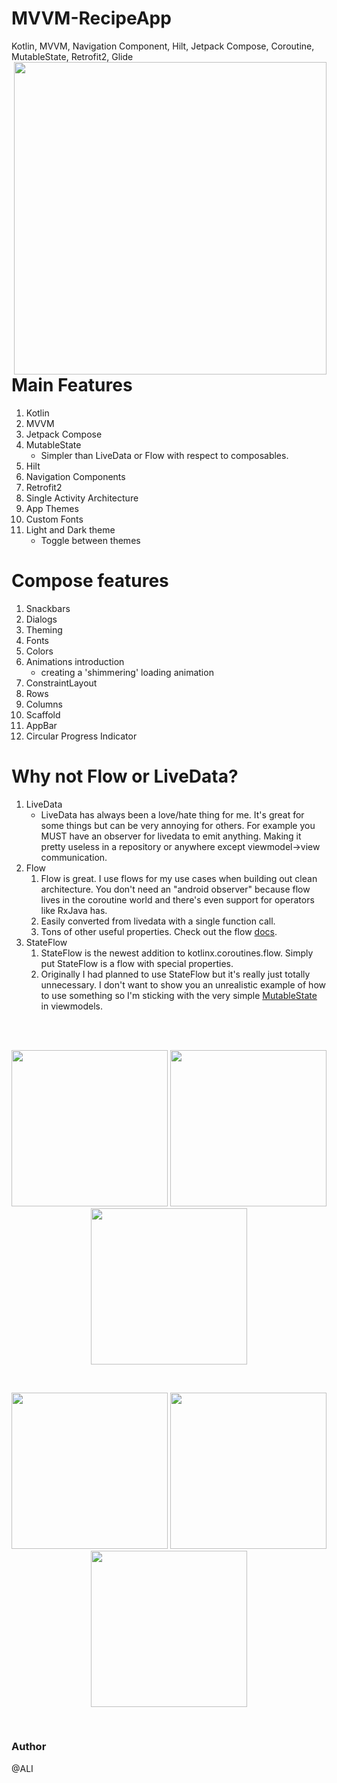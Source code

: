# MVVM-RecipeApp
Kotlin, MVVM, Navigation Component, Hilt, Jetpack Compose, Coroutine, MutableState, Retrofit2, Glide
<br>
<img align="right" src="https://user-images.githubusercontent.com/76838562/173254331-aa79eb39-653b-4a1c-8c65-ad3b337ff368.jpg" width="500">

# Main Features
1. Kotlin
2. MVVM
3. Jetpack Compose
4. MutableState
	- Simpler than LiveData or Flow with respect to composables.
5. Hilt
6. Navigation Components
7. Retrofit2
8. Single Activity Architecture
9. App Themes
10. Custom Fonts
11. Light and Dark theme
	- Toggle between themes


# Compose features
1. Snackbars
2. Dialogs
3. Theming
4. Fonts
5. Colors
6. Animations introduction
	- creating a 'shimmering' loading animation
7. ConstraintLayout
8. Rows
9. Columns
10. Scaffold
11. AppBar
12. Circular Progress Indicator


# Why not Flow or LiveData?
1. LiveData
	- LiveData has always been a love/hate thing for me. It's great for some things but can be very annoying for others. For example you MUST have an observer for livedata to emit anything. Making it pretty useless in a repository or anywhere except viewmodel->view communication.
1. Flow
	1. Flow is great. I use flows for my use cases when building out clean architecture. You don't need an "android observer" because flow lives in the coroutine world and there's even support for operators like RxJava has.
	1. Easily converted from livedata with a single function call.
	1. Tons of other useful properties. Check out the flow [docs](https://kotlin.github.io/kotlinx.coroutines/kotlinx-coroutines-core/kotlinx.coroutines.flow/).
1. StateFlow
	1. StateFlow is the newest addition to kotlinx.coroutines.flow. Simply put StateFlow is a flow with special properties.
	1. Originally I had planned to use StateFlow but it's really just totally unnecessary. I don't want to show you an unrealistic example of how to use something so I'm sticking with the very simple [MutableState](https://developer.android.com/reference/kotlin/androidx/compose/runtime/MutableState) in viewmodels.

<br>
<br>
<p align="center">
  <img src="https://user-images.githubusercontent.com/76838562/178115342-0de3b46f-f818-4b6b-842a-7283881041fc.png" width="250"/>
  <img src="https://user-images.githubusercontent.com/76838562/178115363-ff005cff-ddac-472f-9bb9-e353fec6835d.png" width="250"/>
  <img src="https://user-images.githubusercontent.com/76838562/178115382-fdc0ff4b-b9d3-49cd-9b45-d1c10cc556ce.png" width="250"/>
</p>
<br>
<p align="center">
  <img src="https://user-images.githubusercontent.com/76838562/178115404-4c8f46a4-ada8-40a7-8978-9f836128fdf6.png" width="250"/>
  <img src="https://user-images.githubusercontent.com/76838562/178115463-535a312f-1500-43e2-b6f6-f8af0dc4119e.png" width="250"/>
  <img src="https://user-images.githubusercontent.com/76838562/178115481-929b2d24-bdf9-4fab-a569-082e118d990d.png" width="250"/>

</p>
<br>

### Author

@ALI

